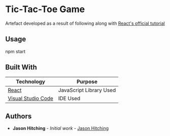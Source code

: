 # Tic-Tac-Toe Game

Artefact developed as a result of following along with [React's official tutorial](https://reactjs.org/tutorial/tutorial.html)

## Usage

npm start

## Built With

Technology | Purpose
------------ | -------------
[React](https://reactjs.org/) | JavaScript Library Used
[Visual Studio Code](https://code.visualstudio.com/) | IDE Used


## Authors

- **Jason Hitching** - _Initial work_ - [Jason Hitching](https://github.com/JasonHitching)
